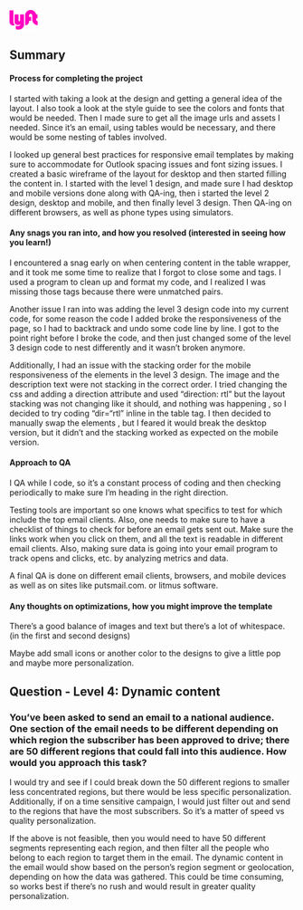 ![Lyft Logo](https://github.com/mchin/lyft-email/blob/master/img/logo_pink.png?raw=true "Lyft Logo")

## Summary

#### Process for completing the project

I started with taking a look at the design and getting a general idea of the layout. I also took a look at the style guide to see the colors and fonts that would be needed. Then I made sure to get all the image urls and assets I needed. Since it’s an email, using tables would be necessary, and there would be some nesting of tables involved. 

I looked up general best practices for responsive email templates by making sure to accommodate for Outlook spacing issues and font sizing issues. I created a basic wireframe of the layout for desktop and then started filling the content in. I started with the level 1 design, and made sure I had desktop and mobile versions done along with QA-ing, then i started the level 2 design, desktop and mobile, and then finally level 3 design. Then QA-ing on different browsers, as well as phone types using simulators. 

#### Any snags you ran into, and how you resolved (interested in seeing how you learn!)

I encountered a snag early on when centering content in the table wrapper, and it took me some time to realize that I forgot to close some <tr> and <td> tags.  I used a program to clean up and format my code, and I realized I was missing those tags because there were unmatched pairs. 

Another issue I ran into was adding the level 3 design code into my current code, for some reason the code I added broke the responsiveness of the page, so I had to backtrack and undo some code line by line. I got to the point right before I broke the code, and then just changed some of the level 3 design code to nest differently and it wasn’t broken anymore. 

Additionally, I had an issue with the stacking order for the mobile responsiveness of the <td> elements in the level 3 design. The image and the description text were not stacking in the correct order. I tried changing the css and adding a direction attribute and used “direction: rtl” but the layout stacking was not changing like it should, and nothing was happening , so I decided to try coding “dir=“rtl” inline in the table tag. I then decided to manually swap the <td> elements , but I feared it would break the desktop version, but it didn’t and the stacking worked as expected on the mobile version. 

#### Approach to QA

I QA while I code, so it’s a constant process of coding and then checking periodically to make sure I’m heading in the right direction. 

Testing tools are important so one knows what specifics to test for which include the top email clients. Also, one needs to make sure to have a checklist of things to check for before an email gets sent out. Make sure the links work when you click on them, and all the text is readable in different email clients. Also, making sure data is going into your email program to track opens and clicks, etc. by analyzing metrics and data. 

A final QA is done on different email clients, browsers, and mobile devices as well as on sites like putsmail.com. or litmus software. 

#### Any thoughts on optimizations, how you might improve the template

There’s a good balance of images and text  but there’s a lot of whitespace. (in the first and second designs)

Maybe add small icons or another color to the designs to give a little pop and maybe more personalization. 

## Question - Level 4: Dynamic content
### You’ve been asked to send an email to a national audience. One section of the email needs to be different depending on which region the subscriber has been approved to drive; there are 50 different regions that could fall into this audience. How would you approach this task?

I would try and see if I could break down the 50 different regions to smaller less concentrated regions, but there would be less specific personalization. Additionally, if on a time sensitive campaign, I would just filter out and send to the regions that have the most subscribers.  So it’s a matter of speed vs quality personalization. 

If the above is not feasible, then you would need to have 50 different segments representing each region, and then filter all the people who belong to each region to target them in the email. The dynamic content in the email would show based on the person’s region segment or geolocation, depending on how the data was gathered. This could be time consuming, so works best if there’s no rush and would result in greater quality personalization. 
